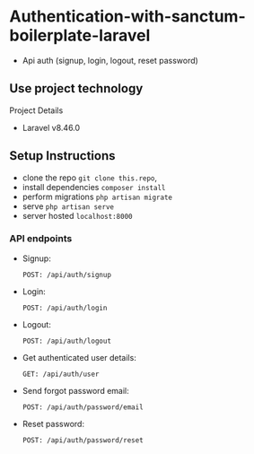 # Authentication-with-sanctum-boilerplate-laravel
- Api auth (signup, login, logout, reset password)


## Use project technology
Project Details
- Laravel v8.46.0

## Setup Instructions
- clone the repo
  `git clone this.repo`,
- install dependencies
  `composer install`
- perform migrations
  `php artisan migrate`
- serve
  `php artisan serve`
- server hosted `localhost:8000`

### API endpoints

- Signup:

  `POST: /api/auth/signup`
 
- Login:

  `POST: /api/auth/login`
  
- Logout:

  `POST: /api/auth/logout`

- Get authenticated user details:

  `GET: /api/auth/user`
- Send forgot password email:

  `POST: /api/auth/password/email`

- Reset password:

  `POST: /api/auth/password/reset`
